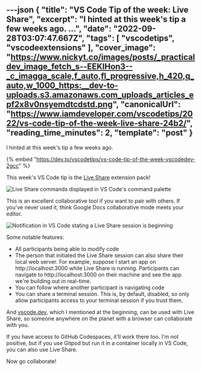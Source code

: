---json
{
  "title": "VS Code Tip of the week: Live Share",
  "excerpt": "I hinted at this week's tip a few weeks ago.                                                        ...",
  "date": "2022-09-28T03:07:47.667Z",
  "tags": [
    "vscodetips",
    "vscodeextensions"
  ],
  "cover_image": "https://www.nickyt.co/images/posts/_practicaldev_image_fetch_s--EEKIHon3--_c_imagga_scale,f_auto,fl_progressive,h_420,q_auto,w_1000_https:__dev-to-uploads.s3.amazonaws.com_uploads_articles_epf2x8v0nsyemdtcdstd.png",
  "canonicalUrl": "https://www.iamdeveloper.com/vscodetips/2022/vs-code-tip-of-the-week-live-share-24b2/",
  "reading_time_minutes": 2,
  "template": "post"
}
---

I hinted at this week's tip a few weeks ago.

{% embed "https://dev.to/vscodetips/vs-code-tip-of-the-week-vscodedev-2gcc" %}

This week's VS Code tip is the [Live Share](https://code.visualstudio.com/learn/collaboration/live-share) extension pack!

![Live Share commands displayed in VS Code's command palette](https://www.nickyt.co/images/posts/_uploads_articles_jrk6gl11vsobh70klosb.png)

This is an excellent collaborative tool if you want to pair with others. If you've never used it, think Google Docs collaborative mode meets your editor.

![Notification in VS Code stating a Live Share session is beginning](https://www.nickyt.co/images/posts/_uploads_articles_217w2oh27z64neynkprl.png)

Some notable features:

* All participants being able to modify code
* The person that initiated the Live Share session can also share their local web server. For example, suppose I start an app on http://localhost:3000 while Live Share is running. Participants can navigate to http://localhost:3000 on their machine and see the app we're building out in real-time.
* You can follow where another participant is navigating code
* You can share a terminal session. This is, by default, disabled, so only allow participants access to your terminal session if you trust them.

And [vscode.dev](https://vscode.dev), which I mentioned at the beginning, can be used with Live Share, so someone anywhere on the planet with a browser can collaborate with you.

If you have access to GitHub Codespaces, it'll work there too. I'm not positive, but if you use Gitpod but run it in a container locally in VS Code, you can also use Live Share.

Now go collaborate!
